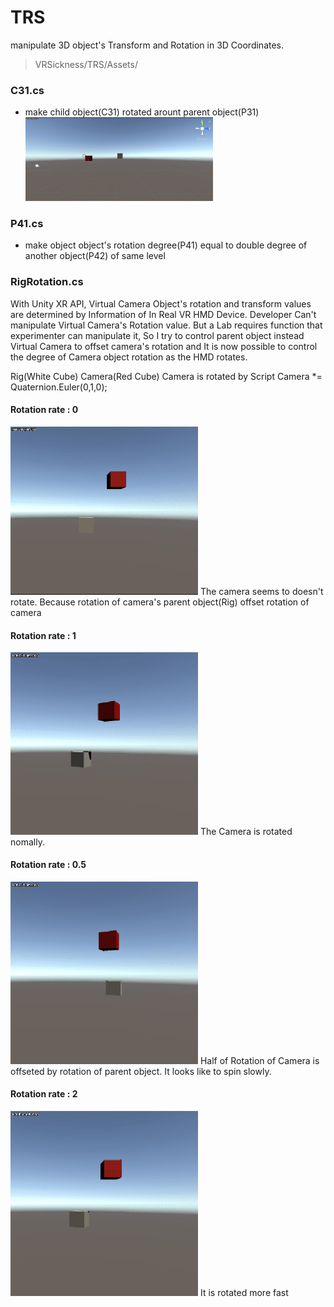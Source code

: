 # TRS
manipulate 3D object's Transform and Rotation in 3D Coordinates.

> VRSickness/TRS/Assets/

### C31.cs  
* make child object(C31) rotated arount parent object(P31)  
	<img src = "Res/C31.gif" width = "300"/>
    
### P41.cs
* make object object's rotation degree(P41) equal to double degree of another object(P42) of same level

### RigRotation.cs  
 With Unity XR API, Virtual Camera Object's rotation and transform values are determined by Information of In Real VR HMD Device. Developer Can't manipulate Virtual Camera's Rotation value. But a Lab requires function that experimenter can manipulate it, So I try to control parent object instead Virtual Camera to offset camera's rotation and It is now possible to control the degree of Camera object rotation as the HMD rotates.

Rig(White Cube)
	Camera(Red Cube)
Camera is rotated by Script
	Camera *= Quaternion.Euler(0,1,0);
#### Rotation rate : 0
<img src = "Res/RigRotation_0.gif" width = "300" />
The camera seems to doesn't rotate. Because rotation of camera's parent object(Rig) offset rotation of camera


#### Rotation rate : 1
<img src = "Res/RigRotation_1.gif" width = "300" />
The Camera is rotated nomally.

#### Rotation rate : 0.5
<img src = "Res/RigRotation_05.gif" width = "300" />
Half of Rotation of Camera is offseted by rotation of parent object. It looks like to spin slowly.

#### Rotation rate : 2
 <img src = "Res/RigRotation_2.gif" width = "300" />
 It is rotated more fast

 
 